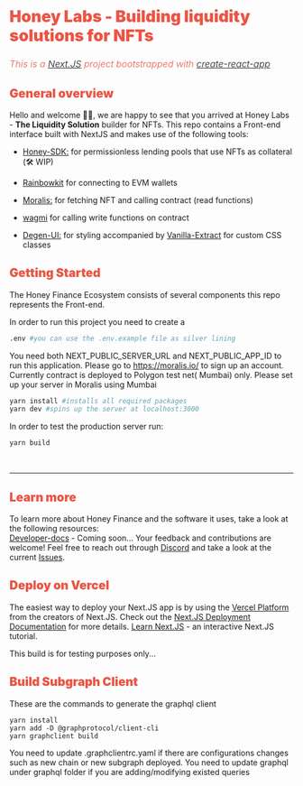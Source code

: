 # <span style="color: rgb(235, 85, 69); font-weight: 900">Honey Labs - Building liquidity solutions for NFTs

### <span style="color: rgb(235, 85, 69); font-weight: 300; font-style: italic;">This is a <a href="https://nextjs.org/" target="blank">Next.JS</a> project bootstrapped with <a href="https://github.com/vercel/next.js/tree/canary/packages/create-next-app" target="blank">create-react-app</a>

## <span style="color: rgb(235, 85, 69); font-weight: 900">General overview</span>

Hello and welcome 👋🏼, we are happy to see that you arrived at Honey Labs - **The Liquidity Solution** builder for
NFTs. This repo contains a Front-end interface built with NextJS and makes use of the following tools:

- <a href="https://github.com/honey-labs/honey-sdk" target="blank">Honey-SDK:</a> for permissionless lending pools that
  use NFTs as collateral (🛠 WIP)

- <a href="https://www.rainbowkit.com/" target="blank">Rainbowkit</a> for connecting to EVM wallets
- <a href="https://moralis.io/" target="blank">Moralis:</a> for fetching NFT and calling
  contract (read functions)
- <a href="https://wagmi.sh/" target="blank">wagmi</a> for calling write functions on contract
- <a href="https://degen-xyz.vercel.app/" target="blank">Degen-UI:</a> for styling accompanied
  by <a href="https://vanilla-extract.style/documentation/setup/" target="blank">Vanilla-Extract</a> for custom CSS
  classes

## <span style="color: rgb(235, 85, 69); font-weight: 900">Getting Started</span>

The Honey Finance Ecosystem consists of several components this repo represents the Front-end.

In order to run this project you need to create a

```bash
.env #you can use the .env.example file as silver lining
```

You need both NEXT_PUBLIC_SERVER_URL and NEXT_PUBLIC_APP_ID to run this application. Please go to https://moralis.io/ to
sign up an account.
Currently contract is deployed to Polygon test net( Mumbai) only. Please set up your server in Moralis using Mumbai

```bash
yarn install #installs all required packages
yarn dev #spins up the server at localhost:3000
```

In order to test the production server run:

```bash
yarn build
```

</br><hr>

## <span style="color: rgb(235, 85, 69); font-weight: 900">Learn more</span>

To learn more about Honey Finance and the software it uses, take a look at the following resources: </br>
[Developer-docs]() - Coming soon... Your feedback and contributions are welcome! Feel free to reach out
through <a href="https://discord.com/invite/T7RQ8hMamB">Discord</a> and take a look at the
current [Issues](https://github.com/honey-labs/honey-frontend/issues).

## <span style="color: rgb(235, 85, 69); font-weight: 900">Deploy on Vercel</span>

The easiest way to deploy your Next.JS app is by using
the <a href="https://vercel.com/new?utm_medium=default-template&filter=next.js&utm_source=create-next-app&utm_campaign=create-next-app-readme" target="blank">
Vercel Platform</a> from the creators of Next.JS. Check out
the <a href="https://nextjs.org/docs/deployment" target="blank">Next.JS Deployment Documentation</a> for more
details. <a href="https://nextjs.org/learn/foundations/about-nextjs" target="blank">Learn Next.JS</a> - an interactive
Next.JS tutorial.

This build is for testing purposes only...

## <span style="color: rgb(235, 85, 69); font-weight: 900">Build Subgraph Client</span>

These are the commands to generate the graphql client

```shell
yarn install
yarn add -D @graphprotocol/client-cli
yarn graphclient build
```

You need to update .graphclientrc.yaml if there are configurations changes such as new chain or new subgraph deployed.
You need to update graphql under graphql folder if you are adding/modifying existed queries
